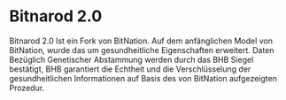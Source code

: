 # Bitnarod 2.0

Bitnarod 2.0 Ist ein Fork von BitNation.
Auf dem anfänglichen Model von BitNation, wurde das um gesundheitliche Eigenschaften erweitert. Daten Bezüglich Genetischer Abstammung
werden durch das BHB Siegel bestätigt,
BHB garantiert die Echtheit und die Verschlüsselung der gesundheitlichen Informationen auf Basis des von BitNation aufgezeigten Prozedur.
